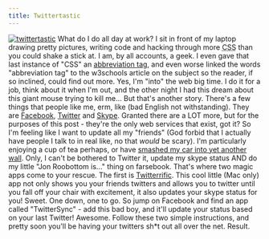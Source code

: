 ```yaml
---
title: Twittertastic
---
```

[![twittertastic](http://farm3.static.flickr.com/2097/2458427165_6b946e2abc_o.png)](http://www.flickr.com/photos/roobottom/2458427165/ "twittertastic by roobottom, on Flickr") What do I do all day at work? I sit in front of my laptop drawing pretty pictures, writing code and hacking through more <abbr title="Cascading Style Sheets">CSS</abbr> than you could shake a stick at. I am, by all accounts, a geek. I even gave that last instance of "CSS" an [abbreviation tag](http://www.w3schools.com/tags/tag_abbr.asp), and even worse linked the words "abbreviation tag" to the w3schools article on the subject so the reader, if so inclined, could find out more. Yes, I'm "into" the web big time. I do it for a job, think about it when I'm out, and the other night I had this dream about this giant mouse trying to kill me... But that's another story. There's a few things that people like me, erm, like (bad English not withstanding). They are [Facebook](http://facebook.com), [Twitter](http://twitter.com) and [Skype](http://skype.com). Granted there are a LOT more, but for the purposes of this post - they're the only web services that exist, got it? So I'm feeling like I want to update all my "friends" (God forbid that I actually have people I talk to in real like, no that *would* be scary). I'm particularly enjoying a cup of tea perhaps, or have [smashed my car into yet another wall](http://flickr.com/photos/roobottom/2440369303/). Only, I can't be bothered to Twitter it, update my skype status AND do my little "Jon Roobottom is..." thing on farsebook. That's where two magic apps come to your rescue. The first is [Twitterrific](http://iconfactory.com/software/twitterrific). This cool little (Mac only) app not only shows you your friends twitters and allows you to twitter until you fall off your chair with excitement, it also updates your skype status for you! Sweet. One down, one to go. So jump on Facebook and find an app called "TwitterSync" - add this bad boy, and it'll update your status based on your last Twitter! Awesome. Follow these two simple instructions, and pretty soon you'll be having your twitters sh*t out all over the net. Result.